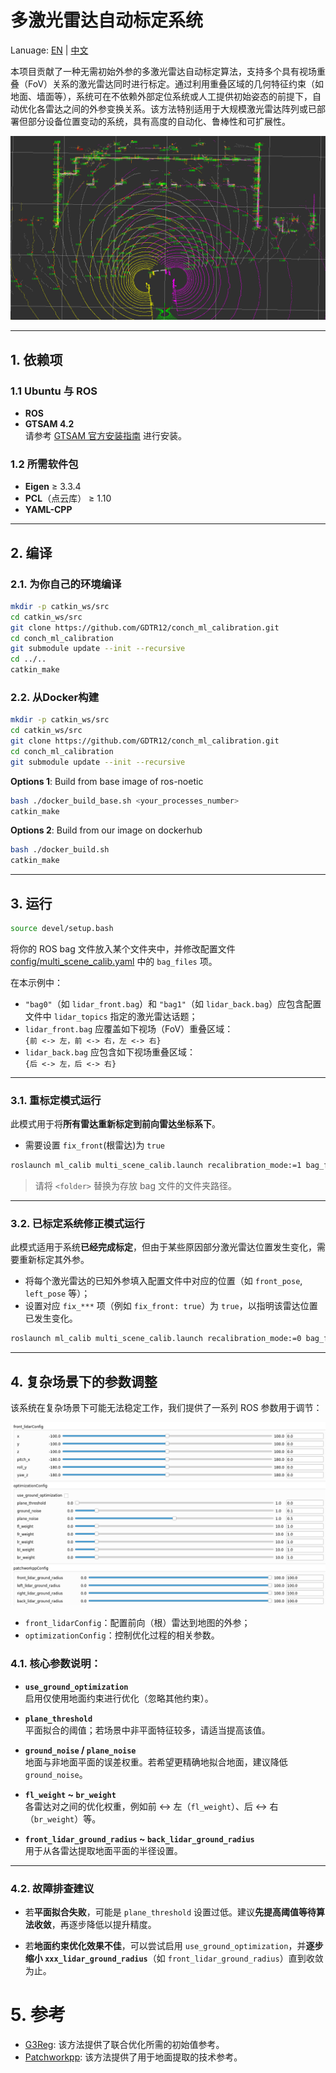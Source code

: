 # 多激光雷达自动标定系统

Lanuage: [EN](README.md) | [中文](README_ZH.md)

本项目贡献了一种无需初始外参的多激光雷达自动标定算法，支持多个具有视场重叠（FoV）关系的激光雷达同时进行标定。通过利用重叠区域的几何特征约束（如地面、墙面等），系统可在不依赖外部定位系统或人工提供初始姿态的前提下，自动优化各雷达之间的外参变换关系。该方法特别适用于大规模激光雷达阵列或已部署但部分设备位置变动的系统，具有高度的自动化、鲁棒性和可扩展性。

![](assets/overview.png)

---

## 1. 依赖项

### 1.1 Ubuntu 与 ROS

- **ROS**
- **GTSAM 4.2**  
  请参考 [GTSAM 官方安装指南](https://github.com/borglab/gtsam) 进行安装。

### 1.2 所需软件包

- **Eigen** ≥ 3.3.4  
- **PCL**（点云库） ≥ 1.10
- **YAML-CPP**

---

## 2. 编译

### 2.1. 为你自己的环境编译

```bash
mkdir -p catkin_ws/src
cd catkin_ws/src
git clone https://github.com/GDTR12/conch_ml_calibration.git
cd conch_ml_calibration
git submodule update --init --recursive
cd ../..
catkin_make
```

### 2.2. 从Docker构建

```bash
mkdir -p catkin_ws/src
cd catkin_ws/src
git clone https://github.com/GDTR12/conch_ml_calibration.git
cd conch_ml_calibration
git submodule update --init --recursive
```

**Options 1**: Build from base image of ros-noetic
```bash
bash ./docker_build_base.sh <your_processes_number>
catkin_make
```

**Options 2**: Build from our image on dockerhub
```bash
bash ./docker_build.sh
catkin_make
```

---

## 3. 运行

```bash
source devel/setup.bash
```

将你的 ROS bag 文件放入某个文件夹中，并修改配置文件 [config/multi_scene_calib.yaml](config/multi_scene_calib.yaml) 中的 `bag_files` 项。

在本示例中：

- `"bag0"`（如 `lidar_front.bag`）和 `"bag1"`（如 `lidar_back.bag`）应包含配置文件中 `lidar_topics` 指定的激光雷达话题；
- `lidar_front.bag` 应覆盖如下视场（FoV）重叠区域：  
  `{前 <-> 左，前 <-> 右，左 <-> 右}`
- `lidar_back.bag` 应包含如下视场重叠区域：  
  `{后 <-> 左，后 <-> 右}`

---

### 3.1. 重标定模式运行

此模式用于将**所有雷达重新标定到前向雷达坐标系下**。
- 需要设置 `fix_front`(根雷达)为 `true`
```bash
roslaunch ml_calib multi_scene_calib.launch recalibration_mode:=1 bag_folder_path:=<folder>
```

> 请将 `<folder>` 替换为存放 bag 文件的文件夹路径。

---

### 3.2. 已标定系统修正模式运行

此模式适用于系统**已经完成标定**，但由于某些原因部分激光雷达位置发生变化，需要重新标定其外参。

- 将每个激光雷达的已知外参填入配置文件中对应的位置（如 `front_pose`, `left_pose` 等）；
- 设置对应 `fix_***` 项（例如 `fix_front: true`）为 `true`，以指明该雷达位置已发生变化。

```bash
roslaunch ml_calib multi_scene_calib.launch recalibration_mode:=0 bag_folder_path:=<folder>
```

---

## 4. 复杂场景下的参数调整

该系统在复杂场景下可能无法稳定工作，我们提供了一系列 ROS 参数用于调节：

![](assets/ros_params.png)

- `front_lidarConfig`：配置前向（根）雷达到地图的外参；
- `optimizationConfig`：控制优化过程的相关参数。

### 4.1. 核心参数说明：

- **`use_ground_optimization`**  
  启用仅使用地面约束进行优化（忽略其他约束）。

- **`plane_threshold`**  
  平面拟合的阈值；若场景中非平面特征较多，请适当提高该值。

- **`ground_noise` / `plane_noise`**  
  地面与非地面平面的误差权重。若希望更精确地拟合地面，建议降低 `ground_noise`。

- **`fl_weight` ~ `br_weight`**  
  各雷达对之间的优化权重，例如前 <-> 左（`fl_weight`）、后 <-> 右（`br_weight`）等。

- **`front_lidar_ground_radius` ~ `back_lidar_ground_radius`**  
  用于从各雷达提取地面平面的半径设置。

---

### 4.2. 故障排查建议

- 若**平面拟合失败**，可能是 `plane_threshold` 设置过低。建议**先提高阈值等待算法收敛**，再逐步降低以提升精度。

- 若**地面约束优化效果不佳**，可以尝试启用 `use_ground_optimization`，并**逐步缩小 `xxx_lidar_ground_radius`**（如 `front_lidar_ground_radius`）直到收敛为止。

# 5. 参考
- [G3Reg](https://github.com/HKUST-Aerial-Robotics/G3Reg.git): 该方法提供了联合优化所需的初始值参考。
- [Patchworkpp](https://github.com/url-kaist/patchwork-plusplus.git): 该方法提供了用于地面提取的技术参考。
